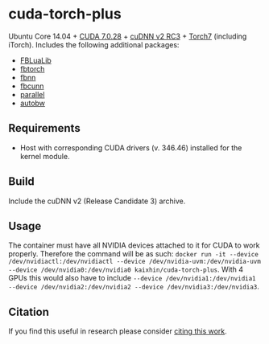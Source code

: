 cuda-torch-plus
===============
Ubuntu Core 14.04 + [CUDA 7.0.28](http://www.nvidia.com/object/cuda_home_new.html) + [cuDNN v2 RC3](https://developer.nvidia.com/cuDNN) + [Torch7](http://torch.ch/) (including iTorch). Includes the following additional packages:

- [FBLuaLib](https://github.com/facebook/fblualib)
- [fbtorch](https://github.com/facebook/fbtorch)
- [fbnn](https://github.com/facebook/fbnn)
- [fbcunn](https://github.com/facebook/fbcunn)
- [parallel](https://github.com/clementfarabet/lua---parallel)
- [autobw](https://github.com/bshillingford/autobw.torch)

Requirements
------------

- Host with corresponding CUDA drivers (v. 346.46) installed for the kernel module.

Build
-----
Include the cuDNN v2 (Release Candidate 3) archive.

Usage
-----
The container must have all NVIDIA devices attached to it for CUDA to work properly.
Therefore the command will be as such: `docker run -it --device /dev/nvidiactl:/dev/nvidiactl --device /dev/nvidia-uvm:/dev/nvidia-uvm --device /dev/nvidia0:/dev/nvidia0 kaixhin/cuda-torch-plus`.
With 4 GPUs this would also have to include `--device /dev/nvidia1:/dev/nvidia1 --device /dev/nvidia2:/dev/nvidia2 --device /dev/nvidia3:/dev/nvidia3`.

Citation
--------
If you find this useful in research please consider [citing this work](https://github.com/Kaixhin/dockerfiles/blob/master/CITATION.md).
